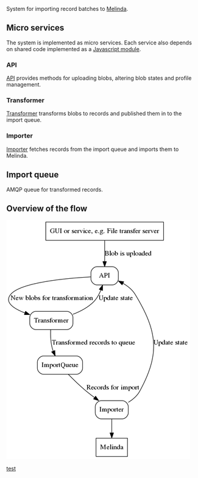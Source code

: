 System for importing record batches to [Melinda](https://www.kansalliskirjasto.fi/en/services/metadata-reserve-services/melinda).

## Micro services

The system is implemented as micro services. Each service also depends on shared code implemented as a [Javascript module](https://github.com/NatLibFi/melinda-record-import-commons).

### API

[API](https://github.com/NatLibFi/melinda-record-import-api) provides methods for uploading blobs, altering blob states and profile management.

### Transformer

[Transformer](https://github.com/NatLibFi/melinda-record-import-transformer) transforms blobs to records and published them in to the import queue.

### Importer

[Importer](https://github.com/NatLibFi/melinda-record-import-importer) fetches records from the import queue and imports them to Melinda.

## Import queue

AMQP queue for transformed records.

## Overview of the flow

![Overview of the flow"](images/architecture.png "Overview of the flow")

[test](flow.md)

